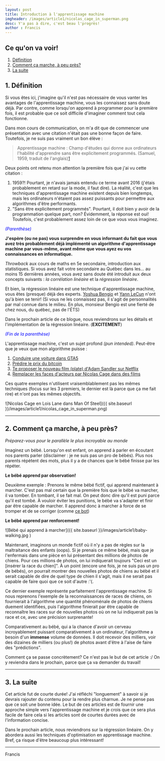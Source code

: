 ```yaml
---
layout: post
title: Introduction à l'apprentissage machine
imgheader: /images/article1/nicolas_cage_in_superman.png
desc: Y'a pas à dire, c'est beau l'progrès!
author : Francis
---
```


## Ce qu'on va voir!
1. [Définition](#def)
2. [Comment ça marche, à peu près?](#comment-ca-marche)
3. [La suite](#suite)

## 1. <a name="def"></a>Définition

Si vous êtes ici, j'imagine qu'il n'est pas nécessaire de vous vanter les avantages de l'apprentissage machine, vous les connaissez sans doute déjà. Par contre, comme lorsqu'on apprend à programmer pour la première fois, il est probable que ce soit difficile d'imaginer comment tout cela fonctionne.

Dans mon cours de communication, on m'a dit que de commencer une présentation avec une citation n'était pas une bonne façon de faire. Toutefois, je ne suis pas vraiment un bon élève :

> Apprentissage machine : Champ d'études qui donne aux ordinateurs l'habilité d'apprendre sans être explicitement programmés. (Samuel, 1959, traduit de l'anglais)[1](http://ieeexplore.ieee.org/document/5392560/)

Deux points ont retenu mon attention la première fois que j'ai vu cette citation :

1. 1959?! Pourtant, je n'avais jamais entendu ce terme avant 2016 (j'étais probablement en retard sur la mode, il faut dire). La réalité, c'est que les techniques d'apprentissage machine existent depuis bien longtemps, mais les ordinateurs n'étaient pas assez puissants pour permettre aux algorithmes d'être performants.
2. "Sans être explicitement programmés". Pourtant, il doit bien y avoir de la programmation quelque part, non? Évidemment, la réponse est oui! Toutefois, c'est probablement assez loin de ce que vous vous imaginez.

<span style="color:blue">*(Parenthèse)*</span>

**J'espère (ou ne pas) vous surprendre en vous informant du fait que vous avez très probablement déjà implémenté un algorithme d'apprentissage machine par vous-même, avant même que vous ayez eu vos connaissances en informatique.**

*Throwback* aux cours de maths en 5e secondaire, introduction aux statistiques. Si vous avez fait votre secondaire au Québec dans les... au moins 15 dernières années, vous avez sans doute été introduit aux deux concepts suivants : *la corrélation linéaire* et la *régression linéaire*.

Et bien, la régression linéaire est une technique d'apprentissage machine, vous êtes (presque) déjà des experts. [Yoshua Bengio](https://mila.quebec/personne/bengio-yoshua/) et [Yann LeCun](http://yann.lecun.com) n'ont qu'à bien se tenir! (Si vous ne les connaissez pas, il s'agit de personnalités par mal connue dans le milieu. En plus, monsieur Bengio est une fierté de chez nous, du québec, pas de l'ÉTS)

Dans le prochain article de ce blogue, nous reviendrons sur les détails et l'implémentation de la régression linéaire. (**EXCITEMENT**)

<span style="color:blue">*(Fin de la parenthèse)*</span>

L'apprentissage machine, c'est un sujet profond *(pun intended)*. Peut-être que je veux que mon algorithme puisse :

1. [Conduire une voiture dans GTA5](https://github.com/gtarobotics/self-driving-car)
2. [Prédire le prix du bitcoin](https://github.com/cbyn/bitpredict)
3. [Te proposer le nouveau film (plate) d'Adam Sandler sur Netflix](https://www.rtinsights.com/netflix-recommendations-machine-learning-algorithms/)
4. [Remplacer les faces d'acteurs par Nicolas Cage dans des films](http://www.indiewire.com/2018/01/nicolas-cage-machine-learning-algorithm-deep-fakes-1201923224/)

Ces quatre exemples n'utilisent vraisemblablement pas les mêmes techniques (focus sur les 3 premiers, le dernier est là parce que ça me fait rire) et n'ont pas les mêmes objectifs.

![Nicolas Cage en Lois Lane dans Man Of Steel]({{ site.baseurl }}/images/article1/nicolas_cage_in_superman.png)

---

## 2. <a name="comment-ca-marche"></a>Comment ça marche, à peu près?

*Préparez-vous pour le parallèle le plus incroyable au monde*

Imaginez un bébé. Lorsqu'on est enfant, on apprend à parler en écoutant nos parents parler (disclaimer : je ne suis pas un pro de bébés). Plus nos parents répètent des mots, plus il y a de chances que le bébé finisse par les répéter.

**Le bébé apprend par observation!**

Deuxième exemple : Prenons le même bébé fictif, qui apprend maintenant à marcher. C'est pas mal certain que la première fois que le bébé va marcher, il va tomber. En tombant, il se fait mal. On peut donc dire qu'il est puni parce qu'il est tombé. À vouloir éviter les punitions, le bébé va s'adapter et finir par être capable de marcher. Il apprend donc à marcher à force de se tromper et de se corriger (comme [ce bot](https://backyardrobotics.eu/2017/11/27/build-a-balancing-bot-with-openai-gym-pt-i-setting-up/))

**Le bébé apprend par renforcement!**

![Bébé qui apprend à marcher]({{ site.baseurl }}/images/article1/baby-walking.jpg )

Maintenant, imaginons un monde fictif où il n'y a pas de règles sur la maltraitance des enfants (oops). Si je prenais ce même bébé, mais que je l'enfermais dans une pièce en lui présentant des millions de photos de chiens. Pour ces millions de photos, on lui indiquerait toujours "Ceci est un [insérer la race du chien]". À un point (encore une fois, je ne suis pas un pro de bébés), on pourrait montrer des nouvelles photos de chiens au bébé et il serait capable de dire de quel type de chien il s'agit, mais il ne serait pas capable de faire quoi que ce soit d'autre :'(.

Ce dernier exemple représente parfaitement l'apprentissage machine. Si nous reprenons l'exemple de la reconnaissances de races de chiens, on fournierait à l'algorithme une quantité phénoménale de photos de chiens duement identifiées, puis l'algorithme finierait par être capable de reconnaître les races sur de nouvelles photos où on ne lui indiquerait pas la race et ce, avec une précision surprenante!

Comparativement au bébé, qui a la chance d'avoir un cerveau incroyablement puissant comparativement à un ordinateur, l'algorithme a besoin d'un **immense** volume de données. Il doit recevoir des milliers, voir des dizaines de milliers (ou plus!) de photos avant d'être à l'aise de faire des "prédictions".

Comment ça se passe concrètement? Ce n'est pas le but de cet article :/ On y reviendra dans le prochain, parce que ça va demander du travail!

---

## 3. <a name="suite"></a>La suite

Cet article fut de courte durée! J'ai réfléchi "longuement" à savoir si je devrais rajouter du contenu pour la rendre plus charnue. Je ne pense pas que ce soit une bonne idée. Le but de ces articles est de fournir une approche simple vers l'apprentissage machine et je crois que ce sera plus facile de faire cela si les articles sont de courtes durées avec de l'information concise.

Dans le prochain article, nous reviendrons sur la régression linéaire. On y abordera aussi les techniques d'optimisation en apprentissage machine. Bref, ça risque d'être beaucoup plus intéressant!

---

Francis
